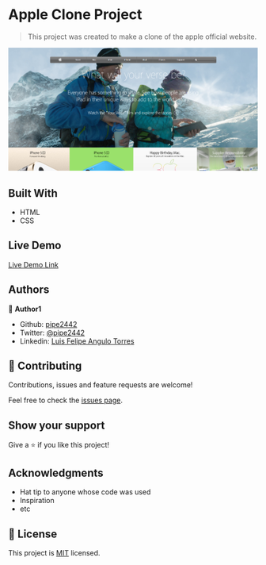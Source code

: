 # Apple Clone Project

> This project was created to make a clone of the apple official website.

![Apple clone screenshot](https://github.com/pipe2442/apple-clone-project/blob/develop/img/screenApple.PNG?raw=true)

## Built With

- HTML
- CSS

## Live Demo

[Live Demo Link](https://rawcdn.githack.com/pipe2442/apple-clone-project/e4097340f780143d59ff1d9991758789566d4ce8/index.html)


## Authors

👤 **Author1**

- Github: [pipe2442](https://github.com/pipe2442)
- Twitter: [@pipe2442](https://twitter.com/pipe2442)
- Linkedin: [Luis Felipe Angulo Torres](https://www.linkedin.com/in/luis-felipe-angulo-torres-95098b139/)

## 🤝 Contributing

Contributions, issues and feature requests are welcome!

Feel free to check the [issues page](issues/).

## Show your support

Give a ⭐️ if you like this project!

## Acknowledgments

- Hat tip to anyone whose code was used
- Inspiration
- etc

## 📝 License

This project is [MIT](lic.url) licensed.
